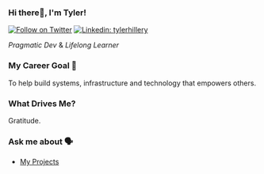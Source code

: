 ### Hi there👋, I'm Tyler!
[![Follow on Twitter](https://img.shields.io/badge/--twitter?label=Follow&logo=Twitter&style=social)](https://twitter.com/_TylerHillery)    [![Linkedin: tylerhillery](https://img.shields.io/badge/-Connect-blue?style=flat-square&logo=Linkedin&logoColor=white&link=https://www.linkedin.com/in/tylerhillery/)](https://www.linkedin.com/in/tylerhillery/)

*Pragmatic Dev* & *Lifelong Learner*

### My Career Goal 🎯
To help build systems, infrastructure and technology that empowers others.

### What Drives Me? 
Gratitude.

### Ask me about 🗣️
- [My Projects](https://www.tylerhillery.com/projects.html)

<!---
TylerHillery/TylerHillery is a ✨ special ✨ repository because its `README.md` (this file) appears on your GitHub profile.
You can click the Preview link to take a look at your changes.
--->
